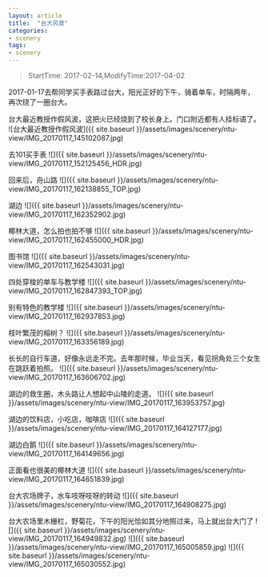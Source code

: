 ```yaml
---
layout: article
title:  "台大风景"
categories:
- scenery
tags:
- scenery
---
```


> StartTime: 2017-02-14,ModifyTime:2017-04-02

2017-01-17去帮同学买手表路过台大，阳光正好的下午，骑着单车，时隔两年，再次绕了一圈台大。  

<!---more--->

台大最近教授作假风波，这把火已经烧到了校长身上。门口附近都有人挂标语了。
![台大最近教授作假风波]({{ site.baseurl }}/assets/images/scenery/ntu-view/IMG_20170117_145102087.jpg)

去101买手表
![]({{ site.baseurl }}/assets/images/scenery/ntu-view/IMG_20170117_152125456_HDR.jpg)

回来后，舟山路
![]({{ site.baseurl }}/assets/images/scenery/ntu-view/IMG_20170117_162138855_TOP.jpg)

湖边
![]({{ site.baseurl }}/assets/images/scenery/ntu-view/IMG_20170117_162352902.jpg)

椰林大道，怎么拍也拍不够
![]({{ site.baseurl }}/assets/images/scenery/ntu-view/IMG_20170117_162455000_HDR.jpg)

图书馆
![]({{ site.baseurl }}/assets/images/scenery/ntu-view/IMG_20170117_162543031.jpg)

四处穿梭的单车与教学楼
![]({{ site.baseurl }}/assets/images/scenery/ntu-view/IMG_20170117_162847393_TOP.jpg)

别有特色的教学楼
![]({{ site.baseurl }}/assets/images/scenery/ntu-view/IMG_20170117_162937853.jpg)

枝叶繁茂的榕树？
![]({{ site.baseurl }}/assets/images/scenery/ntu-view/IMG_20170117_163356189.jpg)

长长的自行车道，好像永远走不完。去年那时候，毕业当天，看见拐角处三个女生在跳跃着拍照。
![]({{ site.baseurl }}/assets/images/scenery/ntu-view/IMG_20170117_163606702.jpg)

湖边的救生圈，木头路让人想起中山陵的走道。
![]({{ site.baseurl }}/assets/images/scenery/ntu-view/IMG_20170117_163953757.jpg)

湖边的饮料店，小吃店，咖啡店
![]({{ site.baseurl }}/assets/images/scenery/ntu-view/IMG_20170117_164127177.jpg)

湖边白鹅
![]({{ site.baseurl }}/assets/images/scenery/ntu-view/IMG_20170117_164149656.jpg)

正面看也很美的椰林大道
![]({{ site.baseurl }}/assets/images/scenery/ntu-view/IMG_20170117_164651839.jpg)

台大农场牌子，水车吱呀吱呀的转动
![]({{ site.baseurl }}/assets/images/scenery/ntu-view/IMG_20170117_164908275.jpg)

台大农场里木栅栏，野菊花，下午的阳光恰如其分地照过来，马上就出台大门了
![]({{ site.baseurl }}/assets/images/scenery/ntu-view/IMG_20170117_164949832.jpg)
![]({{ site.baseurl }}/assets/images/scenery/ntu-view/IMG_20170117_165005859.jpg)
![]({{ site.baseurl }}/assets/images/scenery/ntu-view/IMG_20170117_165030552.jpg)
